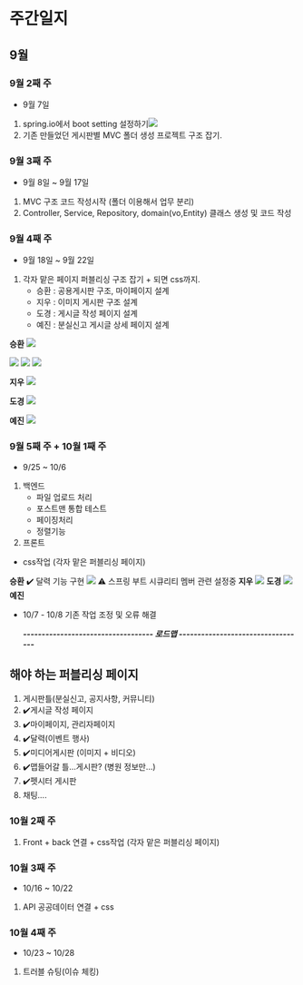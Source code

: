 # 주간일지

## 9월

### 9월 2째 주

- 9월 7일

1. spring.io에서 boot setting 설정하기<img src="Weekly_Report/resources/hotvely/Freepets_SpringBoot_setting.jpg"/>
2. 기존 만들었던 게시판별 MVC 폴더 생성 프로젝트 구조 잡기.

### 9월 3째 주

- 9월 8일 ~ 9월 17일

1. MVC 구조 코드 작성시작 (폴더 이용해서 업무 분리)
2. Controller, Service, Repository, domain(vo,Entity) 클래스 생성 및 코드 작성

### 9월 4째 주

- 9월 18일 ~ 9월 22일

1. 각자 맡은 페이지 퍼블리싱 구조 잡기 + 되면 css까지.
    - 승환 : 공용게시판 구조, 마이페이지 설계
    - 지우 : 이미지 게시판 구조 설계
    - 도경 : 게시글 작성 페이지 설계
    - 예진 : 분실신고 게시글 상세 페이지 설계

**승환**
<img src="Weekly_Report/resources/hotvely/9_4week/승환_게시판통합틀.png"/>

<img src="Weekly_Report/resources/hotvely/9_4week/승환_마이페이지1.png"/>
<img src="Weekly_Report/resources/hotvely/9_4week/승환_마이페이지2.png"/>
<img src="Weekly_Report/resources/hotvely/9_4week/승환_마이페이지3.png"/>

**지우**
<img src="Weekly_Report/resources/Jiwoo/9_4week/지우_미디어영상썸네일화면구현.png"/>

**도경**
<img src="Weekly_Report/resources/viper/9_4week/도경_게시글작성페이지.png"/>

**예진**
<img src="Weekly_Report/resources/Yejin/9_4week/예진_분실신고상세페이지.png"/>

### 9월 5째 주 + 10월 1째 주

- 9/25 ~ 10/6

1. 백엔드
    - 파일 업로드 처리
    - 포스트맨 통합 테스트
    - 페이징처리
    - 정렬기능
2. 프론트

- css작업 (각자 맡은 퍼블리싱 페이지)

**승환**
✔️ 달력 기능 구현
<img src="Weekly_Report/resources/hotvely/9_5week/승환_이벤트페이지퍼블리싱.png">
⚠️ 스프링 부트 시큐리티 멤버 관련 설정중
**지우**
<img src="Weekly_Report/resources/Jiwoo/9_5week/지우_미디어영상썸네일화면구현_2.png" >
**도경**
<img src="Weekly_Report/resources/viper/9_5week/도경_펫시터페이지퍼블리싱.png" >
**예진**

- 10/7 - 10/8
  기존 작업 조정 및 오류 해결

  ***----------------------------------- 로드맵 ----------------------------------***

## 해야 하는 퍼블리싱 페이지

1. 게시판틀(분실신고, 공지사항, 커뮤니티)
2. ✔️게시글 작성 페이지
3. ✔️️마이페이지, 관리자페이지
4. ✔️달력(이벤트 행사)
5. ✔️미디어게시판 (이미지 + 비디오)
6. ✔️맵들어갈 틀...게시판? (병원 정보만...)
7. ✔️펫시터 게시판
8. 채팅....

### 10월 2째 주

1. Front + back 연결 + css작업 (각자 맡은 퍼블리싱 페이지)

### 10월 3째 주

- 10/16 ~ 10/22

1. API 공공데이터 연결 + css

### 10월 4째 주

- 10/23 ~ 10/28

1. 트러블 슈팅(이슈 체킹)